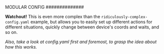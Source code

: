 MODULAR CONFIG
##############

**Watchout!** This is even more complex than the `ridiculously-complex-config.yaml` example, but allows you to easily set up different actions for different situations, quickly change between device's coords and waits, and so on.

_Also, take a look at *config.yaml* first and foremost, to grasp the idea about how this works._